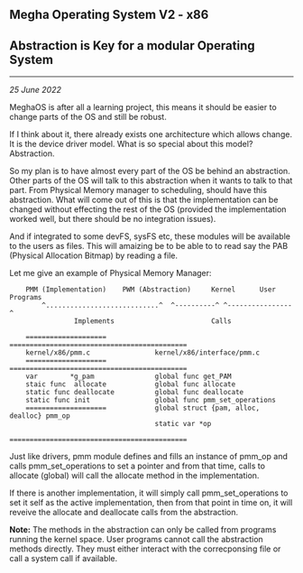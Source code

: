## Megha Operating System V2 - x86
## Abstraction is Key for a modular Operating System
------------------------------------------------------------------------------
_25 June 2022_

MeghaOS is after all a learning project, this means it should be easier to change parts of the OS
and still be robust.

If I think about it, there already exists one architecture which allows change. It is the device
driver model. What is so special about this model? Abstraction.

So my plan is to have almost every part of the OS be behind an abstraction. Other parts of the OS
will talk to this abstraction when it wants to talk to that part. From Physical Memory manager to
scheduling, should have this abstraction. What will come out of this is that the implementation can
be changed without effecting the rest of the OS (provided the implementation worked well, but there
should be no integration issues).

And if integrated to some devFS, sysFS etc, these modules will be available to the users as files.
This will amaizing be to be able to to read say the PAB (Physical Allocation Bitmap) by reading a
file.

Let me give an example of Physical Memory Manager:

```
    PMM (Implementation)    PWM (Abstraction)     Kernel      User Programs
        ^............................^  ^----------^ ^----------------^
                Implements                        Calls

    ====================            ============================================
    kernel/x86/pmm.c                kernel/x86/interface/pmm.c
    ====================            ============================================
    var        *g_pam               global func get_PAM
    staic func  allocate            global func allocate
    static func deallocate          global func deallocate
    static func init                global func pmm_set_operations
    ====================            global struct {pam, alloc, dealloc} pmm_op
                                    static var *op
                                    ============================================
```

Just like drivers, pmm module defines and fills an instance of pmm_op and calls
pmm_set_operations to set a pointer and from that time, calls to allocate (global) will call
the allocate method in the implementation.

If there is another implementation, it will simply call pmm_set_operations to set it self as
the active implementation, then from that point in time on, it will reveive the allocate and
deallocate calls from the abstraction.

**Note:**
The methods in the abstraction can only be called from programs running the kernel space.
User programs cannot call the abstraction methods directly. They must either interact with the
correcponsing file or call a system call if available.
